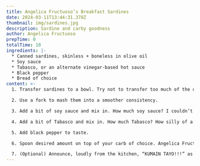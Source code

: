 ```yaml
---
title: Angelica Fructuoso’s Breakfast Sardines
date: 2024-03-11T13:44:31.378Z
thumbnail: img/sardines.jpg
description: Sardine and carby goodness
author: Angelica Fructuoso
prepTime: 0
totalTime: 10
ingredients: |-
  * Canned sardines, skinless + boneless in olive oil
  * Soy sauce
  * Tabasco, or an alternate vinegar-based hot sauce
  * B﻿lack pepper
  * B﻿read of choice
content: >-
  1. Transfer sardines to a bowl. Try not to transfer too much of the olive oil.

  2. Use a fork to mash them into a smoother consistency.

  3. Add a bit of soy sauce and mix in. How much soy sauce? I couldn’t tell you. Immigrant mothers do not measure, they just know.

  4. Add a bit of Tabasco and mix in. How much Tabasco? How silly of a question is that? What do you want it to taste like? That’s how much. That is the Angelica Fructuoso way.

  5. Add black pepper to taste.

  6. Spoon desired amount on top of your carb of choice. Angelica Fructuoso served this to her children on toasted wheat bread. This is the children’s favorite way. Crackers also work. Rice also works. Chef’s choice.

  7. (Optional) Announce, loudly from the kitchen, “KUMAIN TAYO!!!” as loudly as you can. (“Let’s eat!” in Tagalog; pronounced kooh-MA-in tah-YO)
---
```

